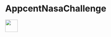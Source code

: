 # AppcentNasaChallenge


<img src="https://user-images.githubusercontent.com/33380375/119043144-689edb00-b9c1-11eb-8f00-7d1271292bba.gif" width="40" height="40" />

